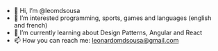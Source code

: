 - 👋 Hi, I’m @leomdsousa
- 👀 I’m interested programming, sports, games and languages (english and french)
- 🌱 I’m currently learning about Design Patterns, Angular and React
- 📫 How you can reach me: leonardomdsousa@gmail.com
